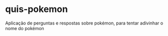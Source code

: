 # quis-pokemon
Aplicação de perguntas e respostas sobre pokémon, para tentar adivinhar o nome do pokémon
